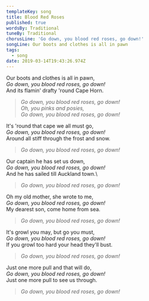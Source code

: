 ```yaml
---
templateKey: song
title: Blood Red Roses
published: true
wordsBy: Traditional
tuneBy: Traditional
chorusLine: 'Go down, you blood red roses, go down!'
songLine: Our boots and clothes is all in pawn
tags:
  - song
date: 2019-03-14T19:43:26.974Z
---
```

Our boots and clothes is all in pawn,\
_Go down, you blood red roses, go down!_\
And its flamin' drafty 'round Cape Horn.

>_Go down, you blood red roses, go down!_\
>_Oh, you pinks and posies,_\
>_Go down, you blood red roses, go down!_

It's 'round that cape we all must go,\
_Go down, you blood red roses, go down!_\
Around all stiff through the frost and snow.

>_Go down, you blood red roses, go down!_

Our captain he has set us down,\
_Go down, you blood red roses, go down!_\
And he has sailed till Auckland town.\

>_Go down, you blood red roses, go down!_

Oh my old mother, she wrote to me,\
_Go down, you blood red roses, go down!_\
My dearest son, come home from sea.

>_Go down, you blood red roses, go down!_

It's growl you may, but go you must,\
_Go down, you blood red roses, go down!_\
If you growl too hard your head they'll bust.

>_Go down, you blood red roses, go down!_

Just one more pull and that will do,\
_Go down, you blood red roses, go down!_\
Just one more pull to see us through.

>_Go down, you blood red roses, go down!_
